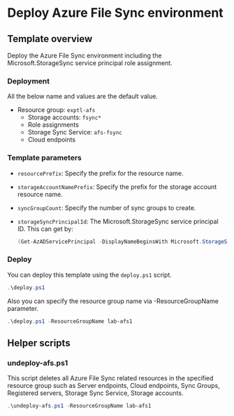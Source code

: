# Deploy Azure File Sync environment

## Template overview

Deploy the Azure File Sync environment including the Microsoft.StorageSync service principal role assignment.

### Deployment

All the below name and values are the default value.

- Resource group: `exptl-afs`
    - Storage accounts: `fsync*`
    - Role assignments
    - Storage Sync Service: `afs-fsync`
    - Cloud endpoints

### Template parameters

- `resourcePrefix`: Specify the prefix for the resource name.
- `storageAccountNamePrefix`: Specify the prefix for the storage account resource name.
- `syncGroupCount`: Specify the number of sync groups to create.
- `storageSyncPrincipalId`: The Microsoft.StorageSync service principal ID. This can get by:

    ```PowerShell
    (Get-AzADServicePrincipal -DisplayNameBeginsWith Microsoft.StorageSync | Select-Object -First 1).Id`
    ```

### Deploy

You can deploy this template using the `deploy.ps1` script.

```PowerShell
.\deploy.ps1
```

Also you can specify the resource group name via -ResourceGroupName parameter.

```PowerShell
.\deploy.ps1 -ResourceGroupName lab-afs1
```

## Helper scripts

### undeploy-afs.ps1

This script deletes all Azure File Sync related resources in the specified resource group such as Server endpoints, Cloud endpoints, Sync Groups, Registered servers, Storage Sync Service, Storage accounts.

```PowerShell
.\undeploy-afs.ps1 -ResourceGroupName lab-afs1
```

<!--
## Deployment steps

1. Deploy the following resources using the ARM template.
    - Storage Sync Service & Sync Groups
    - Storage Accounts
    - The template deployment takes around 1 minute with 30 Storage Accounts.

2. Add cloud endpoints using the PowerShell script.
    - Sometimes failed the cloud endpoint adding with the following error. The error happens even if add cloud endpoints through an ARM template. That is reason I add cloud endpoints through the script.

        ```
        VERBOSE: 11:47:56 PM - Creating Role Assignment...
        VERBOSE: Performing the operation "Create a new Cloud Endpoint f5cb05ee-210b-40d9-a18d-97c8d20276b3" on target "f5cb05ee-210b-40d9-a18d-97c8d20276b3".
        New-AzStorageSyncCloudEndpoint: D:\work\deploy-cloudendpoint.ps1:33
        Line |
        33 |                      New-AzStorageSyncCloudEndpoint @params
            |                      ~~~~~~~~~~~~~~~~~~~~~~~~~~~~~~~~~~~~~~
            | Long running operation failed with status 'Failed'. Additional Info:'Unable to read specified storage
            | account. Please check the permissions and try again after some time.' Code:
            | MgmtStorageAccountAuthorizationFailed Message: Unable to read specified storage account. Please check the
            | permissions and try again after some time. Target:
        ```
    - The PowerShell script execution takes around 35 minutes with 30 Sync Groups if no error.
    - You can simply re-run the PowerShell script if the error happened.

3. Deploy the file server VM.
    - Install Azure File Sync agent and register to Storage Sync Service.
    - Attach a data disk for files store and format it.

4. Add server endpoints using the PowerShell script.
    - The PowerShell script execution takes around 16 minutes with 30 Sync Groups if no error.
    - You can simply re-run the PowerShell script if the error happened.

5. You can delete all resources using the PowerShell script.
    - The synced folders on the server are remained even if delete the server endpoint and unregister the server.
    - You can re-register the server from Azure File Sync Updater on the server.
-->
